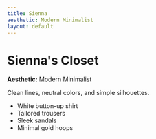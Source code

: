 ```yaml
---
title: Sienna
aesthetic: Modern Minimalist
layout: default
---
```


# Sienna's Closet

**Aesthetic:** Modern Minimalist

Clean lines, neutral colors, and simple silhouettes.

- White button-up shirt
- Tailored trousers
- Sleek sandals
- Minimal gold hoops